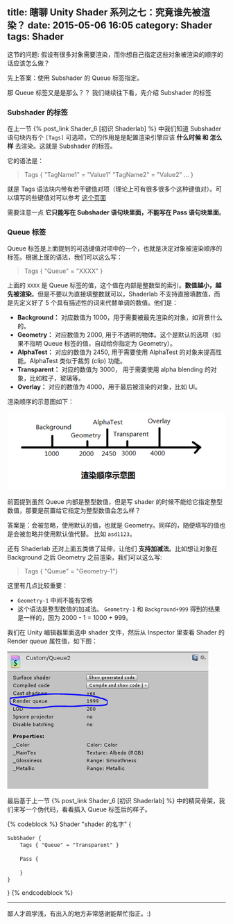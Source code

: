 title: 瞎聊 Unity Shader 系列之七：究竟谁先被渲染？
date: 2015-05-06 16:05
category: Shader
tags: Shader
---

这节的问题: 假设有很多对象需要渲染，而你想自己指定这些对象被渲染的顺序的话应该怎么做？

先上答案：使用 Subshader 的 Queue 标签指定。

那 Queue 标签又是是那么？？ 我们继续往下看，先介绍 Subshader 的标签

### Subshader 的标签

在上一节 {% post_link Shader_6 [初识 Shaderlab] %} 中我们知道 Subshader 语句块内有个 `[Tags]` 可选项，它的作用是是配置渲染引擎应该 **什么时候 和 怎么样** 去渲染。这就是 Subshader 的标签。

它的语法是：

> Tags { "TagName1" = "Value1" "TagName2" = "Value2" ... }

就是 Tags 语法块内带有若干键值对项（理论上可有很多很多个这种键值对）。可以填写的些键值对可以参考 [这个页面](http://docs.unity3d.com/Manual/SL-SubshaderTags.html)

需要注意一点 **它只能写在 Subshader 语句块里面，不能写在 Pass 语句块里面**。

<!--more-->

### Queue 标签

Queue 标签是上面提到的可选键值对项中的一个，也就是决定对象被渲染顺序的标签。根据上面的语法，我们可以这么写：

> Tags { "Queue" = "XXXX" }

上面的 `XXXX` 是 Queue 标签的值，这个值在内部是整数型的索引。**数值越小，越先被渲染**。但是不要以为直接填整数就可以，Shaderlab 不支持直接填数值，而是先定义好了 5 个具有描述性的词来代替单调的数值。他们是：

- **Background：** 对应数值为 1000，用于需要被最先渲染的对象，如背景什么的。
- **Geometry：** 对应数值为 2000, 用于不透明的物体。这个是默认的选项（如果不指明 Queue 标签的值，自动给你指定为 Geometry）。
- **AlphaTest：** 对应的数值为 2450, 用于需要使用 AlphaTest 的对象来提高性能。AlphaTest 类似于裁剪 (clip) 功能。
- **Transparent：** 对应的数值为 3000， 用于需要使用 alpha blending 的对象，比如粒子，玻璃等。
- **Overlay：** 对应的数值为 4000，用于最后被渲染的对象，比如 UI。

渲染顺序的示意图如下：

![queue](/images/Shader/7/queue.png)

前面提到虽然 Queue 内部是整型数值，但是写 shader 的时候不能给它指定整型数值，那要是前置给它指定为整型数值会怎么样？

答案是：会被忽略，使用默认的值，也就是 Geometry。同样的，随便填写的值也是会被忽略并使用默认值代替。 比如 `asd1123`。

还有 Shaderlab 还对上面五类做了延伸，让他们 **支持加减法**。比如想让对象在 Background 之后 Geometry 之前渲染，我们可以这么写:

> Tags { "Queue" = "Geometry-1"}

这里有几点比较重要：

- `Geometry-1` 中间不能有空格
- 这个语法是整型数值的加减法。 `Geometry-1` 和 `Background+999` 得到的结果是一样的，因为 2000 - 1 = 1000 + 999。

我们在 Unity 编辑器里面选中 shader 文件，然后从 Inspector 里查看 Shader 的 Render queue 属性值，如下图：

![render queue](/images/Shader/7/geometry_1.png)

最后基于上一节 {% post_link Shader_6 [初识 Shaderlab] %} 中的精简骨架，我们来写一个伪代码，看看插入 Queue 标签后的样子。  

{% codeblock %}
Shader "shader 的名字" {

    SubShader {
        Tags { "Queue" = "Transparent" }

        Pass {

        }
    }
}
{% endcodeblock %}

<hr>
鄙人才疏学浅，有出入的地方非常感谢能帮忙指正。:)
